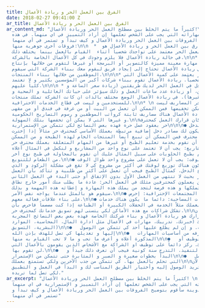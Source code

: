 ```yaml
---
title: الفرق بين العمل الحر و ريادة الأعمال
date: 2018-02-27 09:41:00 Z
ar_title: الفرق بين العمل الحر و ريادة الأعمال
ar_content_md: "كثيراً ما يتم الخلط بين مصطلح العمل الحر وريادة الأعمال!\nو لكل منهما
  خواصه و مهاراته التي يجب على الشخص تعلمها إن أراد التمييز في اي منهما. في هذه\nالتدوينة
  سأقوم بتوضيح الفروقات بين العمل الحر وريادة الأعمال و كيف تبدأ و تستمر في أي منهما\n\nهناك
  فروقات أخرى جوهرية منها:\n\n  *  أكبر الفوارق بين العمل الحر و ريادة الأعمال هو
  التواجد. فالعمل الحر معتمد على تواجدك شخصياً أثناء  القيام بالعمل بينما يختلف ذلك
  في حالة ريادة الأعمال فلا يلزم وجودك في كل الأعمال الخاصة بالشركة.\n\n* \nالعمل
  الحر يحتاج إلى مهارة معينة مميزة كالتصوير أو البرمجة أو غيرها لتقوم من خلالها بإنتاج
  عمل لغيرك. في ريادة الأعمال تحتاج إلى إيجاد فريق ليقوم معك ببناء الشركة التي سيقوم
  الموظفين من خلالها ببناء المنتجات.\n\n\n* العمل الحر يعتمد على كمية الأعمال التي
  تقوم بها شخصياً. ريادة الأعمال تقوم ببناء شركات أكبر من المؤسسين بكثير و لا تعتمد
  كلياً عليهم.\n\n\n * لتزيد الدخل في العمل الحر لديك طريقتين (زيادة سعر الساعة و
  ذلك لحد معين، أو زيادة عدد ساعات العمل و ذلك سيؤثر على حياتك العائلية و الصحية و
  الاجتماعية و غيرها). في ريادة الأعمال الوضع مختلف بالذات ان كانت الشركة تملك منتجات
  للمستخدمين و ليست في قطاع الخدمات الاحترافية.\n\n* \n في العمل الحر المصاريف ليست
  ثابتة و من الممكن تخفيضها فمن الممكن أن تعمل من البيت أو من غرفة في فندق أو من مقهى.
  بينما في ريادة الأعمال هناك مصاريف ثابتة كرواتب الموظفين و رسوم التصاريح الحكومية
  و غيرها التي لا يمكن أن تخفضها بتلك السهولة.\n\nوالآن ان كان قرارك العمل كمحترف
  حر بعقود عمل حرة فهذه بعض النصائح لكي تتمكن من الإستمرارية\n\n\n● تنوع مصادر الدخل:
  يجب أن يكون لك مصادر دخل إضافية مرتبطة بعملك الأساسي كمحترف حر مثالاً إذا إخترت
  بأن تعمل كطاهي محترف فمن الممكن أن تبيع أيضاً المنتجات الخام لهذه الطبخة و من الممكن
  أن نقوم بخدمة تعليم الطبخ أو غيرها من المهام المتعلقة بعملك محترف حر.\n\n● تنوع
  نوع المشاريع: يجب أن لا تعتمد على نوع واحد من المشاريع و لنكمل في المثال أعلاه.
  إذا كنت تقوم بطبخ الحلويات على سبيل المثال عليك أن تقوم بالمحاولة في طبخ نوع أخر
  من الطعام للتنويع.\n\n● تنوع توزيع الوقت: يجب أن لا تعمل على مشروع واحد طوال الوقت.
  فيجب أن يكون هناك توزيع لوقتك في أكثر من مشروع كي لا تقع في مشكلة الركود و الذي
  يعني إنقطاع الدخل. كمثال الطبخ فيجب أن تعمل على أكثر من طلبية و تتأكد بأن العمل
  ثابت و مستمر بحيث لا تنتهي من العمل الأول بدون الإتفاق أو حتى البدء في العمل الثاني\n\n●
  التعاون مع من يعملون كمحترفين مثلك في العمل الحر: عادة ما يطلب منك أمور خارج نطاق
  المهارات التي تملكها و هذه فرصة لتجد من يملك هذه المهارة و إعطائه هذه المهمة و بذلك
  سيقوم هو بالمثل عندما يواجه نفس الأمر.\n\n● التواجد في المجتمعات الإحترافية: إحرص
  على بناء علاقات فعالة معهم.\n\n● من خلال الخدمات المصاحبة: دائما ما يكون هناك خدمات
  مصاحبة لعملك مثلاً الخدمة في الحفلات الكبيرة أو الطباعة إذا كنت مصصماً فاحرص بأن
  تشكل شراكات مع هذه الأماكن لكي يتسنى لهم تسويق خدماتك كمحترف حر.\n\nاخيرا ذا كان
  قرارك هو ريادة الأعمال و بناء شركتك الخاصة فهذه بعض بعض النصائح المجربة:\n\n●   قم
  بقياس مهاراتك (خبرتك، تدريبك، مهارات في الأعمال مثل ادارة المال، المحاسبة، الموارد
  البشرية، التسويق)\n\n●   ضع خطة تجارية. و إن لم يطلع عليها أحد كي تتمكن من الوصول
  إليها و تعديلها كي تصل للهدف بإذن الله\n\n●   تعلم ما لا تعرفه من أساسيات المهارات
  المذكورة أعلاه و أعرف ما تحب و ما لا تحب القيام به منها\n\n●   إبدأ في التوظيف أو
  أبحث عن شريك. ركز دائماً على توظيف او الشراكة مع الأشخاص الذين يقومون بالأعمال التي
  لن تقوم بها.\n\n●   التدرج في التنفيذ. التدرج سنة كونية فيجب أن تعرف ذلك جيداً و
  البدأ بخطوات صغيرة و الصبر و المثابرة حتى تتمكن من الإستمرار\n\n●   إبني بيئة العمل
  التي تحلم بالعمل بها. كي تتمكن من جذب الآخرين ولكي تستمتع بعملك\n\nليس عليك الآن
  إلى التفكير فيما تريد الوصول إليه وأختيار الطريق المناسب لك و البدأ في العمل و التطبيق
  لكي تصل لما تريده."
ar_excerpt: "كثيراً ما يتم الخلط بين مصطلح العمل الحر وريادة الأعمال! \nو لكل منهما
  خواصه و مهاراته التي يجب على الشخص تعلمها إن أراد التمييز و الإستمرارية في اي منهما.
  في هذه التدوينة سأقوم بتوضيح الفروقات بين العمل الحر وريادة الأعمال و كيف تبدأ و
  تستمر في أي منهما"
---
```


